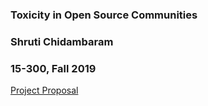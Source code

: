 ### Toxicity in Open Source Communities 
### Shruti Chidambaram
### 15-300, Fall 2019 

[Project Proposal](https://docs.google.com/document/d/1V9i8Txh0HHKlcppwNthlNYUdCa07wIoRGdBWts18a28/edit?usp=sharing)
